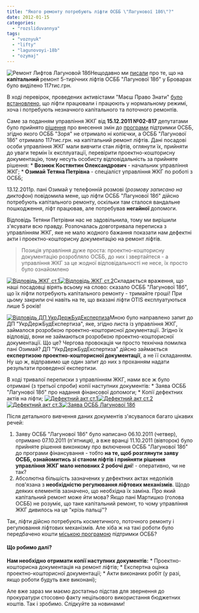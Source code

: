 ```yaml
---
title: "Якого ремонту потребують ліфти ОСББ \"Лагунової 18б\"?"
date: 2012-01-15
categories: 
  - "rozsliduvannya"
tags: 
  - "voznyuk"
  - "lifty"
  - "lagunovoyi-18b"
  - "ozymaj"
---
```


![](https://mpz.brovary.org/wp-content/uploads/2012/01/Ремонт-Лифтов-Лагуновой-18б.jpg "Ремонт Лифтов Лагуновой 18б")Нещодавно ми [писали](https://mpz.brovary.org/novini/u-brovarah-na-kapitalnij-remont-novih-liftiv-vidilili-120000-grn/ "У Броварах на капітальний ремонт нових ліфтів виділили 120000 грн") про те, що на **капітальний** ремонт 5-тирічних ліфтів ОСББ "Лагунової 18б" у Броварах було виділено 117тис.грн.

В ході перевірок, проведених активістами "Маєш Право Знати" [було встановлено](http://www.slideshare.net/sergIlliukhin/18-10871024 "Акти огляду Лагунової 18б"), що ліфти працювали і працюють у нормальному режимі, хоча і потребують незначного капітального та поточного ремонтів. <!--more-->

Саме за поданням управління ЖКГ від **15.12.2011 №02-817** депутатами було прийнято [рішення](http://www.slideshare.net/sergIlliukhin/4331606-20122011 "Рішення Броварської міської ради") про внесення змін до [програми](http://www.slideshare.net/sergIlliukhin/340-1306-15092011 "Програма підтримки ОСББ") підтримки ОСББ, згідно якого ОСББ "Зоря" не отримало ні копієчки, а ОСББ "Лагунової 18б" отримало 117тис.грн. на капітальний ремонт ліфтів. Дані посадові особи управління ЖКГ мали вивчити стан ліфтів, оглянути їх, прийняти до уваги термін їх експлуатації, перевірити проектно-кошторисну документацію, тому несуть особисту відповідальність за прийняте рішення: \* **Вознюк Костянтин Олександрович** - начальник управління ЖКГ; \* **Озимай Тетяна Петрівна** - спеціаліст управління ЖКГ по роботі з ОСББ;

13.12.2011р. пані Озимай у телефонній розмові (_розмову записано на диктофон_) повідомила мене, що ліфти ОСББ "Лагунової 18б" дійсно потребують капітального ремонту, оскільки там сталося вандальне пошкодження, ліфт працював, але потребував **негайної** допомоги.

Відповідь Тетяни Петрівни нас не задовільнила, тому ми вирішили з'ясувати всю правду. Розпочалась довготривала переписка з управлінням ЖКГ, яке не мало жодного бажання показати нам дефектні акти і проектно-кошторисну документацію на ремонт ліфтів.

> Позиція управління дуже проста: проектно-кошторисну документацію розробляло ОСББ, до них і звертайтеся - а управління ЖКГ за це жодної відповідальності не несе, їх просто було ознайомлено

[![](https://mpz.brovary.org/wp-content/uploads/2012/01/Відповідь-ЖКГ-ст.1.jpg "Відповідь ЖКГ ст.1")](https://mpz.brovary.org/wp-content/uploads/2012/01/Відповідь-ЖКГ-ст.1.jpg)[![](https://mpz.brovary.org/wp-content/uploads/2012/01/Відповідь-ЖКГ-ст.2.jpg "Відповідь ЖКГ ст.2")](https://mpz.brovary.org/wp-content/uploads/2012/01/Відповідь-ЖКГ-ст.2.jpg)Складається враження, що наші посадовці вірять всьому на слово: сказало ОСББ "Лагунової 18б", що їх ліфти потребують капітального ремонту - тримайте гроші! При цьому закрили очі навіть на те, що вказані ліфти OTIS експлуатуються лише 5 років!

[![](https://mpz.brovary.org/wp-content/uploads/2012/01/Відповідь-ДП-УкрДержБудЕкспертиза.jpg "Відповідь ДП УкрДержБудЕкспертиза")](https://mpz.brovary.org/wp-content/uploads/2012/01/Відповідь-ДП-УкрДержБудЕкспертиза.jpg)Мною було направлено запит до ДП "УкрДержБудЕкспертиза", яке, згідно листа із управління ЖКГ, займалося розробкою проектно-кошторисної документації. Згідно їх відповіді, вони не займаються розробкою проектно-кошторисної документації. Що це? Чергова провокація чи просто технічна помилка пані Озимай? ДП "УкрДержБудЕкспертиза" дійсно займається **експертизою проектно-кошторисної документації**, а не її складанням. Ну що ж, відправимо ще один запит до них з проханням надати результати проведеної експертизи.

В ході тривалої переписки з управлінням ЖКГ, нами все ж було отримані (з третьої спроби) копії наступних документів: \* Заява ОСББ "Лагунової 18б" про надання фінансової допомоги; \* Копії дефектних актів на ліфти; [![](https://mpz.brovary.org/wp-content/uploads/2012/01/Дефектний-акт-ст.1.jpg "Дефектний акт ст.1")](https://mpz.brovary.org/wp-content/uploads/2012/01/Дефектний-акт-ст.1.jpg)[![](https://mpz.brovary.org/wp-content/uploads/2012/01/Дефектний-акт-ст.2.jpg "Дефектний акт ст.2")](https://mpz.brovary.org/wp-content/uploads/2012/01/Дефектний-акт-ст.2.jpg)[![](https://mpz.brovary.org/wp-content/uploads/2012/01/Дефектний-акт-ст.3.jpg "Дефектний акт ст.3")](https://mpz.brovary.org/wp-content/uploads/2012/01/Дефектний-акт-ст.3.jpg)[![](https://mpz.brovary.org/wp-content/uploads/2012/01/Заява-ОСББ-Лагунової-18б.jpg "Заява ОСББ Лагунової 18б")](https://mpz.brovary.org/wp-content/uploads/2012/01/Заява-ОСББ-Лагунової-18б.jpg)

Після детального вивчення даних документів з'ясувалося багато цікавих речей:

1. Заяву ОСББ "Лагунової 18б" було написано 06.10.2011 (четвер), отримано 07.10.2011 (п'ятниця), а вже вранці 11.10.2011 (вівторок) було прийняте рішення виконкому про включення ОСББ "Лагунової 18б" до програми фінансування - тобто **на те, щоб розглянути заяву ОСББ, ознайомитись зі станом ліфтів і прийняти рішення управління ЖКГ мало неповних 2 робочі дні**! - оперативно, чи не так?
2. Абсолютна більшість зазначених у дефектних актах недоліків пов'язана з **необхідністю регулювання ліфтових механізмів**. Щодо деяких елементів зазначено, що необхідна їх заміна. Про який капітальний ремонт може йти мова? Якщо пані Мартишко (голова ОСББ) не розуміє, що таке капітальний ремонт, то чому управління ЖКГ дивилось на це "крізь пальці"?

Так, ліфти дійсно потребують косметичного, поточного ремонту і регулювання ліфтових механізмів. Але хіба ж на такі роботи було передбачено кошти [міською програмою](http://www.slideshare.net/sergIlliukhin/340-1306-15092011 "Міська програма підтримки ОСББ") підтримки ОСББ?

#### Що робимо далі?

**Нам необхідно отримати копії наступних документів:** \* Проектно-кошторисна документація на ремонт ліфтів; \* Експертна оцінка проектно-кошторисної документації; \* Акти виконаних робіт (у разі, якщо роботи будуть вже виконані);

Але вже зараз ми маємо достатньо підстав для звернення до прокуратури стосовно факту нецільового використання бюджетних коштів. Так і зробимо. Слідкуйте за новинами!

